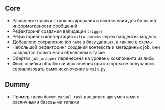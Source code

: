 ## Core

- Различные правки строк логирования и исключений для большей информативности сообщений
- Рефакторинг создания валидации `trigger`
- Рефакторинг и конвертация `extra_params` через пайдентик модель
- Добавлено сохранение job `name` в базу данных, а так же в схемы
- Небольшой рефакторинг создания контекста и метаданных job, они создаются только если объявлены в таске
- Обертка `job_wrapper` перенесена на уровень компонента из либы
- Фикс ошибки обработки исключения при котором не получалось сериализовать само исключение в `main.py`

## Dummy
- Пример таски `dummy_manual_task` расширен аргументами с различными базовыми типами

